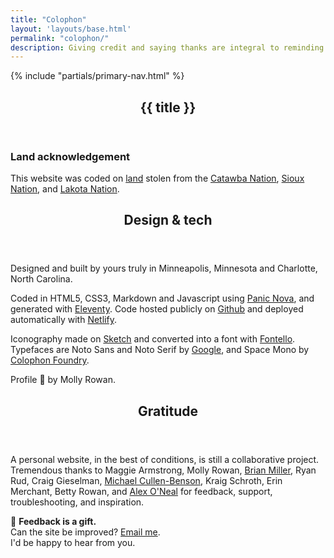 ```yaml
---
title: "Colophon"
layout: 'layouts/base.html'
permalink: "colophon/"
description: Giving credit and saying thanks are integral to reminding ourselves that we never do anything alone.
---
```

{% include "partials/primary-nav.html" %}
<section class="greeting">
	<header>
		<h1>{{ title }}</h1>
	</header>
</section>
<section id="land-acknowledgement">
	<h3>Land acknowledgement</h3>
	<p>This website was coded on <a href="https://native-land.ca">land</a> stolen from the <a href="https://www.catawba.com">Catawba Nation</a>, <a href="https://shakopeedakota.org">Sioux Nation</a>, and <a href="http://aktalakota.stjo.org">Lakota Nation</a>.</p>
</section>
<section id="design-tech">
	<div class="grid-thirds">
		<div class="grid-column">
			<header>
				<h2>Design & tech</h2>
			</header>
		</div>
		<div class="grid-double-column">
			<p>Designed and built by yours truly in Minneapolis, Minnesota and Charlotte, North Carolina.</p>
			<p>Coded in HTML5, CSS3, Markdown and Javascript using <a href="https://nova.app">Panic Nova</a>, and generated with <a href="https://www.11ty.dev">Eleventy</a>. Code hosted publicly on <a href="https://github.com/jshbrtz/jshbrtz.com">Github</a> and deployed automatically with <a href="https://www.netlify.com">Netlify</a>.</p>
			<p>Iconography made on <a href="https://www.sketch.com">Sketch</a> and converted into a font with <a href="https://fontello.com">Fontello</a>. Typefaces are Noto Sans and Noto Serif by <a href="https://fonts.google.com/noto">Google</a>, and Space Mono by <a href="https://www.colophon-foundry.org">Colophon Foundry</a>.</p>
			<p>Profile &#128248; by Molly Rowan.</p>
		</div>
</section>
<section id="gratitude">
	<div class="grid-thirds">
		<div class="grid-column">
			<header>
				<h2>Gratitude</h2>
			</header>
		</div>
		<div class="grid-double-column">
			<p>A personal website, in the best of conditions, is still a collaborative project. Tremendous thanks to Maggie Armstrong, Molly Rowan, <a href="https://brianchmiller.com">Brian Miller</a>, Ryan Rud, Craig Gieselman, <a href="http://www.michaelcullenbenson.com/index.html">Michael Cullen-Benson</a>, Kraig Schroth, Erin Merchant, Betty Rowan, and <a href="https://aeoneal.com/">Alex O'Neal</a> for feedback, support, troubleshooting, and inspiration.</p>
			<p>&#127873; <strong>Feedback is a gift.</strong><br />Can the site be improved? <a href="{{ site.email }}">Email me</a>.<br>I'd be happy to hear from you.</p>
		</div>
	</div>
</section>